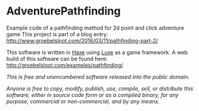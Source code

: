 # AdventurePathfinding
Example code of a pathfinding method for 2d point and click adventure game
This project is part of a blog entry: http://www.groebelsloot.com/2016/03/11/pathfinding-part-2/

This software is written in [Haxe](https://www.haxe.org) using [Luxe](http://luxeengine.com/) as a game framework.
A web build of this software can be found here: http://groebelsloot.com/examples/pathfinding/

*This is free and unencumbered software released into the public domain.*

*Anyone is free to copy, modify, publish, use, compile, sell, or
distribute this software, either in source code form or as a compiled
binary, for any purpose, commercial or non-commercial, and by any
means.*
